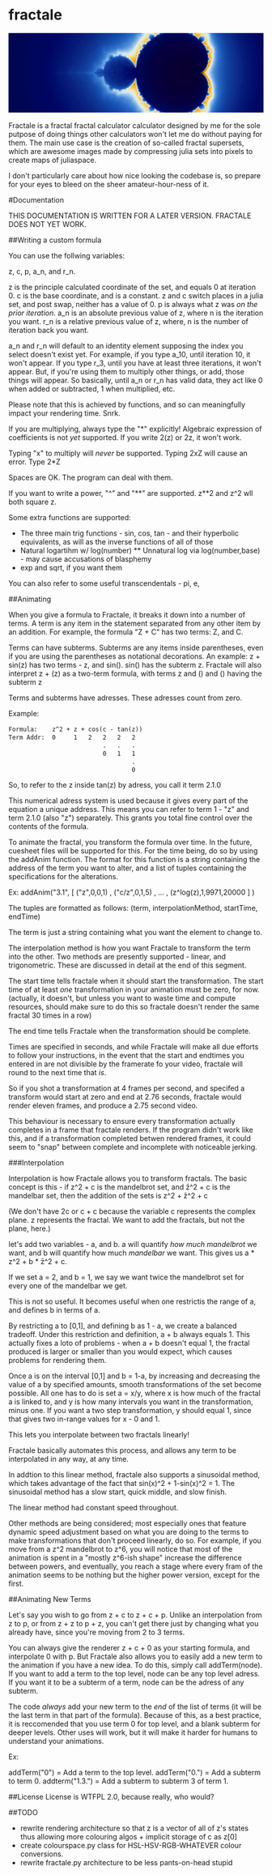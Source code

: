 # fractale
![mandelbrot superset](https://raw.githubusercontent.com/inakiam/fractale/master/sOut.png)

Fractale is a fractal fractal calculator calculator designed by me for the sole putpose of doing things other
calculators won't let me do without paying for them. The main use case is the creation of so-called fractal supersets,
which are awesome images made by compressing julia sets into pixels to create maps of juliaspace.

I don't particularly care about how nice looking the codebase is, so prepare for your eyes to bleed on the sheer amateur-hour-ness of it.


#Documentation

THIS DOCUMENTATION IS WRITTEN FOR A LATER VERSION. FRACTALE DOES NOT YET WORK.


##Writing a custom formula

You can use the follwing variables:

z, c, p, a_n, and r_n.

z is the principle calculated coordinate of the set, and equals 0 at iteration 0. c is the base coordinate, and is a
constant. z and c switch places in a julia set, and post swap, neither has a value of 0. p is always what z was
*on the prior iteration*. a_n is an absolute previous value of z, where n is the iteration you want. r_n is a relative
previous value of z, where, n is the number of iteration back you want.

a_n and r_n will default to an identity element supposing the index you select doesn't exist yet. For example, if you
type a_10, until iteration 10, it won't appear. If you type r_3, until you have at least three iterations,
it won't appear. But, if you're using them to multiply other things, or add, those things will appear. So basically,
until a_n or r_n has valid data, they act like 0 when added or subtracted, 1 when multiplied, etc.

Please note that this is achieved by functions, and so can meaningfully impact your rendering time. Snrk.

If you are multiplying, always type the "\*" explicitly! Algebraic expression of coefficients is not *yet* supported.
If you write 2(z) or 2z, it won't work.

Typing "x" to multiply will *never* be supported. Typing 2xZ will cause an error. Type 2\*Z

Spaces are OK. The program can deal with them.

If you want to write a power, "^" and "\*\*" are supported. z\*\*2 and z^2 wll both square z.

Some extra functions are supported:

* The three main trig functions - sin, cos, tan - and their hyperbolic equivalents, as will as the inverse functions of all of those
* Natural logartihm w/ log(number)
** Unnatural log via log(number,base) - may cause accusations of blasphemy
* exp and sqrt, if you want them

You can also refer to some useful transcendentals - pi, e,

##Animating

When you give a formula to Fractale, it breaks it down into a number of terms. A term is any item in the statement separated from any other item by an addition. For example, the formula "Z + C" has two terms: Z, and C.

Terms can have subterms. Subterms are any items inside parentheses, even if you are using the parentheses as notational decorations. An example: z + sin(z) has two terms - z, and sin(). sin() has the subterm z. Fractale will also interpret z + (z) as a two-term formula, with terms z and () and () having the subterm z

Terms and subterms have adresses. These adresses count from zero.

Example:

    Formula:    z^2 + z + cos(c - tan(z))
    Term Addr:  0     1   2   2   2   2
                              .   .   .
    						  0   1   1
    								  .
    								  0
    
So, to refer to the z inside tan(z) by adress, you call it term 2.1.0

This numerical adress system is used because it gives every part of the equation a unique address. This means you can refer to term 1 - "z" and term 2.1.0 (also "z") separately. This grants you total fine control over the contents of the formula.

To animate the fractal, you transform the formula over time. In the future, cuesheet files will be supported for this. For the time being, do so by using the addAnim function. The format for this function is a string containing the address of the term you want to alter, and a list of tuples containing the specifications for the alterations.

Ex: addAnim("3.1", [ ("z",0,0,1) , ("c/z",0,1,5) , ... , (z^log(z),1,9971,20000 ] )

The tuples are formatted as follows: (term, interpolationMethod, startTime, endTime)

The term is just a string containing what you want the element to change to.

The interpolation method is how you want Fractale to transform the term into the other. Two methods are presently supported - linear, and trigonometric. These are discussed in detail at the end of this segment.

The start time tells fractale when it should start the transformation. The start time of at least *one* transformation in your animation must be zero, for now. (actually, it doesn't, but unless you want to waste time and compute resources, should make sure to do this so fractale doesn't render the same fractal 30 times in a row)

The end time tells Fractale when the transformation should be complete.

Times are specified in seconds, and while Fractale will make all due efforts to follow your instructions, in the event that the start and endtimes you entered in are not divisible by the framerate fo your video, fractale will round to the next time that *is*.

So if you shot a transformation at 4 frames per second, and specifed a transform would start at zero and end at 2.76 seconds, fractale would render eleven frames, and produce a 2.75 second video.

This behaviour is necessary to ensure every transformation actually completes in a frame that fractale renders. If the program didn't work like this, and if a transformation completed betwen rendered frames, it could seem to "snap" between complete and incomplete with noticeable jerking.


###Interpolation

Interpolation is how Fractale allows you to transform fractals. The basic concept is this - if z^2 + c is the mandelbrot set, and z̄^2 + c is the mandelbar set, then the addition of the sets is z^2 + z̄^2 + c

(We don't have 2c or c + c because the variable c represents the complex plane. z represents the fractal. We want to add the fractals, but not the plane, here.)

let's add two variables - a, and b. a will quantify *how much mandelbrot* we want, and b will quantify how much *mandelbar* we want. This gives us a * z^2 + b * z̄^2 + c.

If we set a = 2, and b = 1, we say we want twice the mandelbrot set for every one of the mandelbar we get.

This is not so useful. It becomes useful when one restrictis the range of a, and defines b in terms of a.

By restricting a to [0,1], and defining b as 1 - a, we  create a balanced tradeoff. Under this restriction and definition, a + b always equals 1. This actually fixes a loto of problems - when a + b doesn't equal 1, the fractal produced is larger or smaller than you would expect, which causes problems for rendering them.

Once a is on the interval [0,1] and b = 1-a, by increasing and decreasing the value of a by specified amounts, smooth transformations of the set become possible. All one has to do is set a = x/y, where x is how much of the fractal a is linked to, and y is how many intervals you want in the transformation, minus one. If you want a two step transformation, y should equal 1, since that gives two in-range values for x - 0 and 1.

This lets you interpolate between two fractals linearly!

Fractale basically automates this process, and allows any term to be interpolated in any way, at any time.

In addtion to this linear method, fractale also supports a sinusoidal method, which takes advantage of the fact that sin(x)^2 + 1-sin(x)^2 = 1. The sinusoidal method has a slow start, quick middle, and slow finish.

The linear method had constant speed throughout.

Other methods are being considered; most especially ones that feature dynamic speed adjustment based on what you are doing to the terms to make transformations that don't proceed linearly, do so. For example, if you move from a z^2 mandelbrot to z^6, you will notice that most of the animation is spent in a "mostly z^6-ish shape" increase the difference between powers, and eventually, you reach a stage where every fram of the animation seems to be nothing but the higher power version, except for the first.

##Animating New Terms

Let's say you wish to go from z + c to z + c + p. Unlike an interpolation from z to p, or from z + z to p + z, you can't get there just by changing what you already have, since you're moving from 2 to 3 terms.

You can always give the renderer z + c + 0 as your starting formula, and interpolate 0 with p. But Fractale also allows you to easily add a new term to the animation if you have a new idea. To do this, simply call addTerm(node). If you want to add a term to the top level, node can be any top level adress. If you want it to be a subterm of a term, node can be the adress of any subterm.

The code *always* add your new term to the *end* of the list of terms (it will be the last term in that part of the formula). Because of this, as a best practice, it is reccomended that you use term 0 for top level, and a blank subterm for deeper levels. Other uses will work, but it will make it harder for humans to understand your animations.

Ex:

addTerm("0") = Add a term to the top level.
addTerm("0.") = Add a subterm to term 0.
addterm("1.3.") = Add a subterm to subterm 3 of term 1.



##License
License is WTFPL 2.0, because really, who would?


##TODO
* rewrite rendering architecture so that z is a vector of all of z's states thus allowing more colouring algos + implicit storage of c as z[0]
* create colourspace.py class for HSL-HSV-RGB-WHATEVER colour conversions.
* rewrite fractale.py architecture to be less pants-on-head stupid
